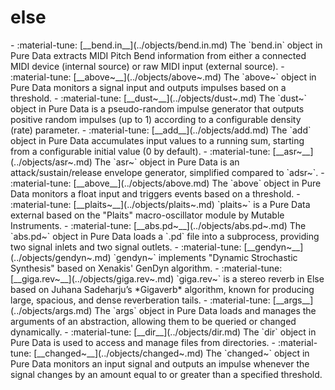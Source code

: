 # else 

<div class="grid cards" markdown>
- :material-tune: [__bend.in__](../objects/bend.in.md) The `bend.in` object in Pure Data extracts MIDI Pitch Bend information from either a connected MIDI device (internal source) or raw MIDI input (external source).
- :material-tune: [__above~__](../objects/above~.md) The `above~` object in Pure Data monitors a signal input and outputs impulses based on a threshold.
- :material-tune: [__dust~__](../objects/dust~.md) The `dust~` object in Pure Data is a pseudo-random impulse generator that outputs positive random impulses (up to 1) according to a configurable density (rate) parameter.
- :material-tune: [__add__](../objects/add.md) The `add` object in Pure Data accumulates input values to a running sum, starting from a configurable initial value (0 by default).
- :material-tune: [__asr~__](../objects/asr~.md) The `asr~` object in Pure Data is an attack/sustain/release envelope generator, simplified compared to `adsr~`.
- :material-tune: [__above__](../objects/above.md) The `above` object in Pure Data monitors a float input and triggers events based on a threshold.
- :material-tune: [__plaits~__](../objects/plaits~.md) `plaits~` is a Pure Data external based on the "Plaits" macro-oscillator module by Mutable Instruments.
- :material-tune: [__abs.pd~__](../objects/abs.pd~.md) The `abs.pd~` object in Pure Data loads a `.pd` file into a subprocess, providing two signal inlets and two signal outlets.
- :material-tune: [__gendyn~__](../objects/gendyn~.md) `gendyn~` implements "Dynamic Strochastic Synthesis" based on Xenakis' GenDyn algorithm.
- :material-tune: [__giga.rev~__](../objects/giga.rev~.md) `giga.rev~` is a stereo reverb in Else based on Juhana Sadeharju’s *Gigaverb* algorithm, known for producing large, spacious, and dense reverberation tails.
- :material-tune: [__args__](../objects/args.md) The `args` object in Pure Data loads and manages the arguments of an abstraction, allowing them to be queried or changed dynamically.
- :material-tune: [__dir__](../objects/dir.md) The `dir` object in Pure Data is used to access and manage files from directories.
- :material-tune: [__changed~__](../objects/changed~.md) The `changed~` object in Pure Data monitors an input signal and outputs an impulse whenever the signal changes by an amount equal to or greater than a specified threshold.
</div>